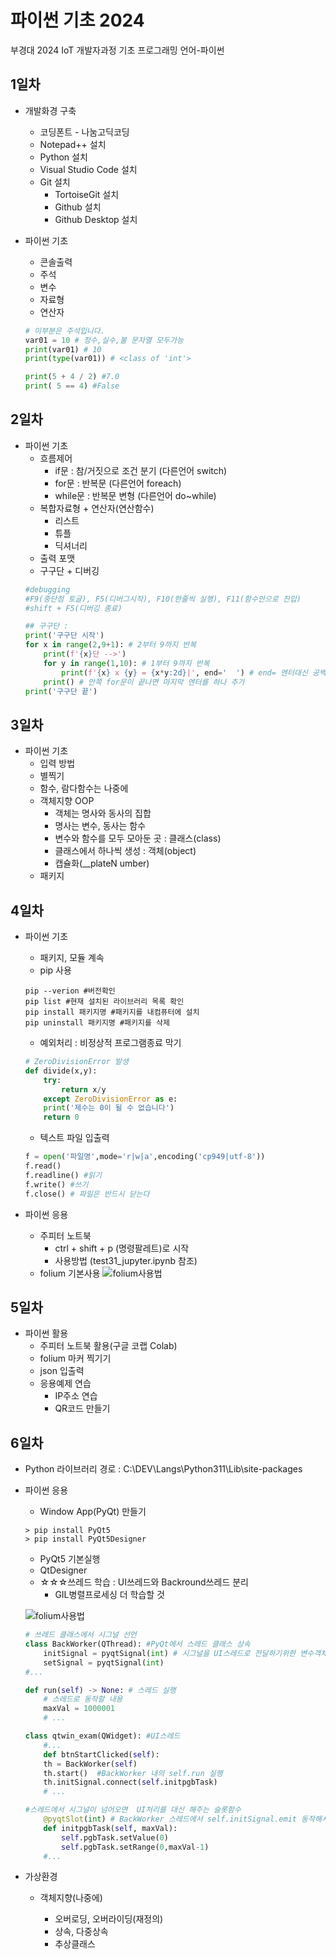 # 파이썬 기초 2024
부경대 2024 IoT 개발자과정 기초 프로그래밍 언어-파이썬

## 1일차
- 개발화경 구축
    - 코딩폰트 - 나눔고딕코딩
    - Notepad++ 설치
    - Python 설치
    - Visual Studio Code 설치
    - Git 설치
        - TortoiseGit 설치
        - Github 설치
        - Github Desktop 설치
    
- 파이썬 기초
    - 콘솔출력
    - 주석
    - 변수
    - 자료형
    - 연산자

    ```python
    # 이부분은 주석입니다.
    var01 = 10 # 정수,실수,불 문자열 모두가능
    print(var01) # 10
    print(type(var01)) # <class of 'int'>

    print(5 + 4 / 2) #7.0
    print( 5 == 4) #False
    ```

## 2일차
- 파이썬 기초
    - 흐름제어
        - if문 : 참/거짓으로 조건 분기  (다른언어 switch)
        - for문 : 반복문  (다른언어 foreach)
        - while문 : 반복문 변형  (다른언어 do~while)
    - 복합자료형 + 연산자(연산함수)
        - 리스트
        - 튜플
        - 딕셔너리
    - 출력 포맷
    - 구구단 + 디버깅
    ```python
    #debugging
    #F9(중단점 토글), F5(디버그시작), F10(한줄씩 실행), F11(함수안으로 진입)
    #shift + F5(디버깅 종료)
    
    ## 구구단 :
    print('구구단 시작')
    for x in range(2,9+1): # 2부터 9까지 반복
        print(f'{x}단 -->')
        for y in range(1,10): # 1부터 9까지 반복
            print(f'{x} x {y} = {x*y:2d}|', end='  ') # end= 엔터대신 공백으로 변경
        print() # 안쪽 for문이 끝나면 마지막 엔터를 하나 추가
    print('구구단 끝')
    ```

## 3일차
- 파이썬 기초
    - 입력 방법
    - 별찍기
    - 함수, 람다함수는 나중에
    - 객체지향 OOP
        - 객체는 명사와 동사의 집합
        - 명사는 변수, 동사는 함수
        - 변수와 함수를 모두 모아둔 곳 : 클래스(class)
        - 클래스에서 하나씩 생성 : 객체(object)
        - 캡슐화(__plateN umber)
    - 패키지

## 4일차
- 파이썬 기초
    - 패키지, 모듈 계속
    -   pip 사용
    ```shell
    pip --verion #버전확인
    pip list #현재 설치된 라이브러리 목록 확인
    pip install 패키지명 #패키지를 내컴퓨터에 설치
    pip uninstall 패키지명 #패키지를 삭제
    ```
    - 예외처리 : 비정상적 프로그램종료 막기
    ```python
    # ZeroDivisionError 발생
    def divide(x,y):
        try:
            return x/y 
        except ZeroDivisionError as e:
        print('제수는 0이 될 수 없습니다')
        return 0
    ```
    - 텍스트 파일 입출력
    ```python
    f = open('파일명',mode='r|w|a',encoding('cp949|utf-8'))
    f.read()
    f.readline() #읽기
    f.write() #쓰기
    f.close() # 파일은 반드시 닫는다
    ```

- 파이썬 응용
    - 주피터 노트북
        - ctrl + shift + p (명령팔레트)로 시작
        - 사용방법 (test31_jupyter.ipynb 참조)
    - folium 기본사용
    ![folium사용법](https://raw.githubusercontent.com/sungouk1457/basic-python-2024/main/images/Image001.png)
## 5일차
- 파이썬 활용
    - 주피터 노트북 활용(구글 코랩 Colab)
    - folium 마커 찍기기
    - json 입출력
    - 응용예제 연습
        - IP주소 연습
        - QR코드 만들기

## 6일차
- Python 라이브러리 경로 : C:\DEV\Langs\Python311\Lib\site-packages

- 파이썬 응용
    - Window App(PyQt) 만들기

    ```shell
    > pip install PyQt5
    > pip install PyQt5Designer
    ```
    - PyQt5 기본실행
    - QtDesigner 
    - ☆☆☆쓰레드 학습 : UI쓰레드와 Backround쓰레드 분리
        - GIL병렬프로세싱 더 학습할 것

     ![folium사용법](https://raw.githubusercontent.com/sungouk1457/basic-python-2024/main/images/python_003.gif)

    ```python
    # 쓰레드 클래스에서 시그널 선언
    class BackWorker(QThread): #PyQt에서 스레드 클래스 상속
        initSignal = pyqtSignal(int) # 시그널을 UI스레드로 전달하기위한 변수객체
        setSignal = pyqtSignal(int)
    #...

    def run(self) -> None: # 스레드 실행
        # 스레드로 동작할 내용
        maxVal = 1000001
        # ...

    class qtwin_exam(QWidget): #UI스레드
        #...
        def btnStartClicked(self):
        th = BackWorker(self)
        th.start()  #BackWorker 내의 self.run 실행
        th.initSignal.connect(self.initpgbTask)
        # ...

    #스레드에서 시그널이 넘어오면  UI처리를 대신 해주는 슬롯함수
        @pyqtSlot(int) # BackWorker 스레드에서 self.initSignal.emit 동작해서 실행
        def initpgbTask(self, maxVal):
            self.pgbTask.setValue(0)
            self.pgbTask.setRange(0,maxVal-1)
        #...
    ```
- 가상환경
    - 객체지향(나중에)
    
        - 오버로딩, 오버라이딩(재정의)
        - 상속, 다중상속
        - 추상클래스

